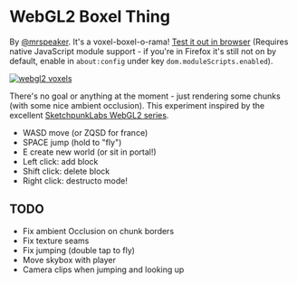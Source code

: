 # WebGL2 Boxel Thing

By [@mrspeaker](https://www.twitter.com/mrspeaker). It's a voxel-boxel-o-rama! [Test it out in browser](https://mrspeaker.github.io/webgl2-voxels) (Requires native JavaScript module support - if you're in Firefox it's still not on by default, enable in `about:config` under key `dom.moduleScripts.enabled`).

[![webgl2 voxels](https://user-images.githubusercontent.com/129330/37849134-edc55686-2eac-11e8-88e4-317d98fc3b9c.png)](https://mrspeaker.github.io/webgl2-voxels)

There's no goal or anything at the moment - just rendering some chunks (with some nice ambient occlusion). This experiment inspired by the excellent [SketchpunkLabs WebGL2 series](https://www.youtube.com/channel/UCSnyjB_8iVxi2ZAfn_1L6tA).

* WASD move (or ZQSD for france)
* SPACE jump (hold to "fly")
* E create new world (or sit in portal!)
* Left click: add block
* Shift click: delete block
* Right click: destructo mode!

## TODO

* Fix ambient Occlusion on chunk borders
* Fix texture seams
* Fix jumping (double tap to fly)
* Move skybox with player
* Camera clips when jumping and looking up
